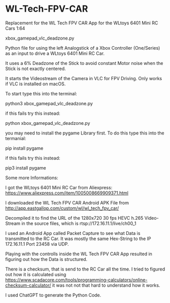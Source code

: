 # WL-Tech-FPV-CAR
Replacement for the WL Tech FPV CAR App for the WLtoys 6401 Mini RC Cars 1:64

xbox_gamepad_vlc_deadzone.py

Python file for using the left Analogstick of a Xbox Controller (One/Series) as an input to drive a WLtoys 6401 Mini RC Car.

It uses a 6% Deadzone of the Stick to avoid constant Motor noise when the Stick is not exactly centered.

It starts the Videostream of the Camera in VLC for FPV Driving. Only works if VLC is installed on macOS.


To start type this into the terminal:

python3 xbox_gamepad_vlc_deadzone.py

if this fails try this instead:

python xbox_gamepad_vlc_deadzone.py


you may need to install the pygame Library first. To do this type this into the termanial:

pip install pygame

if this fails try this instead:

pip3 install pygame


Some more Informations:

I got the WLtoys 6401 Mini RC Car from Aliexpress: https://www.aliexpress.com/item/1005008669909371.html

I downloaded the WL Tech FPV CAR Android APK File from http://app.eastgallop.com/custom/wl/wl_tech_fpv_car/

Decompiled it to find the URL of the 1280x720 30 fps HEVC h.265 Video-Stream in the source files, which is rtsp://172.16.11.1/live/ch00_1

I used an Android App called Packet Capture to see what Data is transmitted to the RC Car. It was mostly the same Hex-String to the IP 172.16.11.1 Port 23458 via UDP.

Playing with the controlls inside the WL Tech FPV CAR App resulted in figuring out how the Data is structured.

There is a checksum, that is send to the RC Car all the time. I tried to figured out how it is calculated using https://www.scadacore.com/tools/programming-calculators/online-checksum-calculator/ it was not not that hard to understand how it works.

I used ChatGPT to generate the Python Code.
